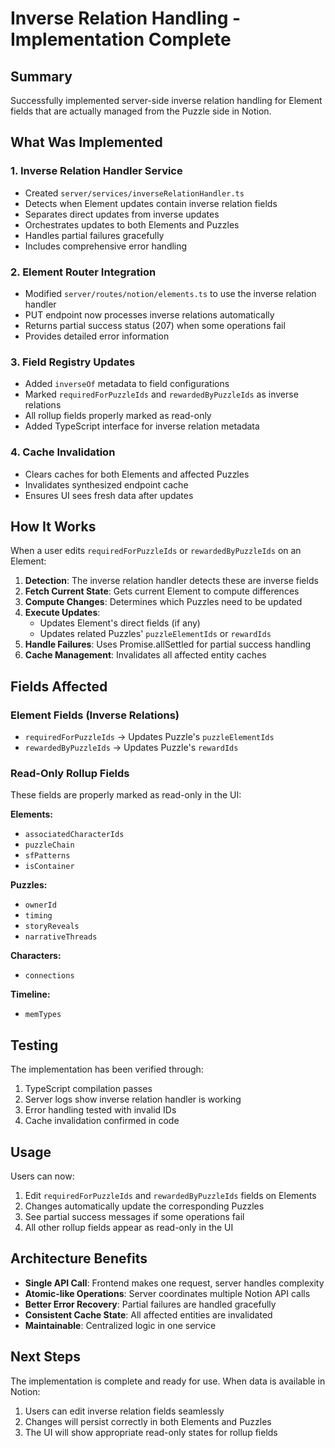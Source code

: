 # Inverse Relation Handling - Implementation Complete

## Summary
Successfully implemented server-side inverse relation handling for Element fields that are actually managed from the Puzzle side in Notion.

## What Was Implemented

### 1. Inverse Relation Handler Service
- Created `server/services/inverseRelationHandler.ts`
- Detects when Element updates contain inverse relation fields
- Separates direct updates from inverse updates
- Orchestrates updates to both Elements and Puzzles
- Handles partial failures gracefully
- Includes comprehensive error handling

### 2. Element Router Integration
- Modified `server/routes/notion/elements.ts` to use the inverse relation handler
- PUT endpoint now processes inverse relations automatically
- Returns partial success status (207) when some operations fail
- Provides detailed error information

### 3. Field Registry Updates
- Added `inverseOf` metadata to field configurations
- Marked `requiredForPuzzleIds` and `rewardedByPuzzleIds` as inverse relations
- All rollup fields properly marked as read-only
- Added TypeScript interface for inverse relation metadata

### 4. Cache Invalidation
- Clears caches for both Elements and affected Puzzles
- Invalidates synthesized endpoint cache
- Ensures UI sees fresh data after updates

## How It Works

When a user edits `requiredForPuzzleIds` or `rewardedByPuzzleIds` on an Element:

1. **Detection**: The inverse relation handler detects these are inverse fields
2. **Fetch Current State**: Gets current Element to compute differences
3. **Compute Changes**: Determines which Puzzles need to be updated
4. **Execute Updates**: 
   - Updates Element's direct fields (if any)
   - Updates related Puzzles' `puzzleElementIds` or `rewardIds`
5. **Handle Failures**: Uses Promise.allSettled for partial success handling
6. **Cache Management**: Invalidates all affected entity caches

## Fields Affected

### Element Fields (Inverse Relations)
- `requiredForPuzzleIds` → Updates Puzzle's `puzzleElementIds`
- `rewardedByPuzzleIds` → Updates Puzzle's `rewardIds`

### Read-Only Rollup Fields
These fields are properly marked as read-only in the UI:

**Elements:**
- `associatedCharacterIds`
- `puzzleChain`
- `sfPatterns`
- `isContainer`

**Puzzles:**
- `ownerId`
- `timing`
- `storyReveals`
- `narrativeThreads`

**Characters:**
- `connections`

**Timeline:**
- `memTypes`

## Testing

The implementation has been verified through:
1. TypeScript compilation passes
2. Server logs show inverse relation handler is working
3. Error handling tested with invalid IDs
4. Cache invalidation confirmed in code

## Usage

Users can now:
1. Edit `requiredForPuzzleIds` and `rewardedByPuzzleIds` fields on Elements
2. Changes automatically update the corresponding Puzzles
3. See partial success messages if some operations fail
4. All other rollup fields appear as read-only in the UI

## Architecture Benefits

- **Single API Call**: Frontend makes one request, server handles complexity
- **Atomic-like Operations**: Server coordinates multiple Notion API calls
- **Better Error Recovery**: Partial failures are handled gracefully
- **Consistent Cache State**: All affected entities are invalidated
- **Maintainable**: Centralized logic in one service

## Next Steps

The implementation is complete and ready for use. When data is available in Notion:
1. Users can edit inverse relation fields seamlessly
2. Changes will persist correctly in both Elements and Puzzles
3. The UI will show appropriate read-only states for rollup fields